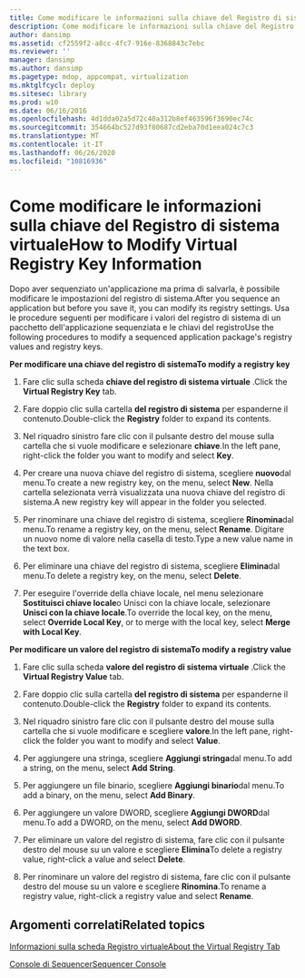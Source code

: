 ```yaml
---
title: Come modificare le informazioni sulla chiave del Registro di sistema virtuale
description: Come modificare le informazioni sulla chiave del Registro di sistema virtuale
author: dansimp
ms.assetid: cf2559f2-a8cc-4fc7-916e-8368843c7ebc
ms.reviewer: ''
manager: dansimp
ms.author: dansimp
ms.pagetype: mdop, appcompat, virtualization
ms.mktglfcycl: deploy
ms.sitesec: library
ms.prod: w10
ms.date: 06/16/2016
ms.openlocfilehash: 4d1dda02a5d72c40a312b8ef463596f3690ec74c
ms.sourcegitcommit: 354664bc527d93f80687cd2eba70d1eea024c7c3
ms.translationtype: MT
ms.contentlocale: it-IT
ms.lasthandoff: 06/26/2020
ms.locfileid: "10816936"
---
```

# <span data-ttu-id="1ebad-103">Come modificare le informazioni sulla chiave del Registro di sistema virtuale</span><span class="sxs-lookup"><span data-stu-id="1ebad-103">How to Modify Virtual Registry Key Information</span></span>


<span data-ttu-id="1ebad-104">Dopo aver sequenziato un'applicazione ma prima di salvarla, è possibile modificare le impostazioni del registro di sistema.</span><span class="sxs-lookup"><span data-stu-id="1ebad-104">After you sequence an application but before you save it, you can modify its registry settings.</span></span> <span data-ttu-id="1ebad-105">Usa le procedure seguenti per modificare i valori del registro di sistema di un pacchetto dell'applicazione sequenziata e le chiavi del registro</span><span class="sxs-lookup"><span data-stu-id="1ebad-105">Use the following procedures to modify a sequenced application package's registry values and registry keys.</span></span>

**<span data-ttu-id="1ebad-106">Per modificare una chiave del registro di sistema</span><span class="sxs-lookup"><span data-stu-id="1ebad-106">To modify a registry key</span></span>**

1.  <span data-ttu-id="1ebad-107">Fare clic sulla scheda **chiave del registro di sistema virtuale** .</span><span class="sxs-lookup"><span data-stu-id="1ebad-107">Click the **Virtual Registry Key** tab.</span></span>

2.  <span data-ttu-id="1ebad-108">Fare doppio clic sulla cartella **del registro di sistema** per espanderne il contenuto.</span><span class="sxs-lookup"><span data-stu-id="1ebad-108">Double-click the **Registry** folder to expand its contents.</span></span>

3.  <span data-ttu-id="1ebad-109">Nel riquadro sinistro fare clic con il pulsante destro del mouse sulla cartella che si vuole modificare e selezionare **chiave**.</span><span class="sxs-lookup"><span data-stu-id="1ebad-109">In the left pane, right-click the folder you want to modify and select **Key**.</span></span>

4.  <span data-ttu-id="1ebad-110">Per creare una nuova chiave del registro di sistema, scegliere **nuovo**dal menu.</span><span class="sxs-lookup"><span data-stu-id="1ebad-110">To create a new registry key, on the menu, select **New**.</span></span> <span data-ttu-id="1ebad-111">Nella cartella selezionata verrà visualizzata una nuova chiave del registro di sistema.</span><span class="sxs-lookup"><span data-stu-id="1ebad-111">A new registry key will appear in the folder you selected.</span></span>

5.  <span data-ttu-id="1ebad-112">Per rinominare una chiave del registro di sistema, scegliere **Rinomina**dal menu.</span><span class="sxs-lookup"><span data-stu-id="1ebad-112">To rename a registry key, on the menu, select **Rename**.</span></span> <span data-ttu-id="1ebad-113">Digitare un nuovo nome di valore nella casella di testo.</span><span class="sxs-lookup"><span data-stu-id="1ebad-113">Type a new value name in the text box.</span></span>

6.  <span data-ttu-id="1ebad-114">Per eliminare una chiave del registro di sistema, scegliere **Elimina**dal menu.</span><span class="sxs-lookup"><span data-stu-id="1ebad-114">To delete a registry key, on the menu, select **Delete**.</span></span>

7.  <span data-ttu-id="1ebad-115">Per eseguire l'override della chiave locale, nel menu selezionare **Sostituisci chiave locale**o Unisci con la chiave locale, selezionare **Unisci con la chiave locale**.</span><span class="sxs-lookup"><span data-stu-id="1ebad-115">To override the local key, on the menu, select **Override Local Key**, or to merge with the local key, select **Merge with Local Key**.</span></span>

**<span data-ttu-id="1ebad-116">Per modificare un valore del registro di sistema</span><span class="sxs-lookup"><span data-stu-id="1ebad-116">To modify a registry value</span></span>**

1.  <span data-ttu-id="1ebad-117">Fare clic sulla scheda **valore del registro di sistema virtuale** .</span><span class="sxs-lookup"><span data-stu-id="1ebad-117">Click the **Virtual Registry Value** tab.</span></span>

2.  <span data-ttu-id="1ebad-118">Fare doppio clic sulla cartella **del registro di sistema** per espanderne il contenuto.</span><span class="sxs-lookup"><span data-stu-id="1ebad-118">Double-click the **Registry** folder to expand its contents.</span></span>

3.  <span data-ttu-id="1ebad-119">Nel riquadro sinistro fare clic con il pulsante destro del mouse sulla cartella che si vuole modificare e scegliere **valore**.</span><span class="sxs-lookup"><span data-stu-id="1ebad-119">In the left pane, right-click the folder you want to modify and select **Value**.</span></span>

4.  <span data-ttu-id="1ebad-120">Per aggiungere una stringa, scegliere **Aggiungi stringa**dal menu.</span><span class="sxs-lookup"><span data-stu-id="1ebad-120">To add a string, on the menu, select **Add String**.</span></span>

5.  <span data-ttu-id="1ebad-121">Per aggiungere un file binario, scegliere **Aggiungi binario**dal menu.</span><span class="sxs-lookup"><span data-stu-id="1ebad-121">To add a binary, on the menu, select **Add Binary**.</span></span>

6.  <span data-ttu-id="1ebad-122">Per aggiungere un valore DWORD, scegliere **Aggiungi DWORD**dal menu.</span><span class="sxs-lookup"><span data-stu-id="1ebad-122">To add a DWORD, on the menu, select **Add DWORD**.</span></span>

7.  <span data-ttu-id="1ebad-123">Per eliminare un valore del registro di sistema, fare clic con il pulsante destro del mouse su un valore e scegliere **Elimina**</span><span class="sxs-lookup"><span data-stu-id="1ebad-123">To delete a registry value, right-click a value and select **Delete**.</span></span>

8.  <span data-ttu-id="1ebad-124">Per rinominare un valore del registro di sistema, fare clic con il pulsante destro del mouse su un valore e scegliere **Rinomina**.</span><span class="sxs-lookup"><span data-stu-id="1ebad-124">To rename a registry value, right-click a registry value and select **Rename**.</span></span>

## <span data-ttu-id="1ebad-125">Argomenti correlati</span><span class="sxs-lookup"><span data-stu-id="1ebad-125">Related topics</span></span>


[<span data-ttu-id="1ebad-126">Informazioni sulla scheda Registro virtuale</span><span class="sxs-lookup"><span data-stu-id="1ebad-126">About the Virtual Registry Tab</span></span>](about-the-virtual-registry-tab.md)

[<span data-ttu-id="1ebad-127">Console di Sequencer</span><span class="sxs-lookup"><span data-stu-id="1ebad-127">Sequencer Console</span></span>](sequencer-console.md)

 

 





